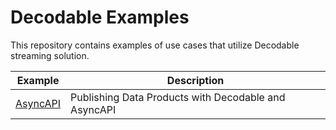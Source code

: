 # Decodable Examples
This repository contains examples of use cases that utilize Decodable streaming solution.


| Example | Description |
|---------|-------------|
| [AsyncAPI](asyncapi) | Publishing Data Products with Decodable and AsyncAPI |






